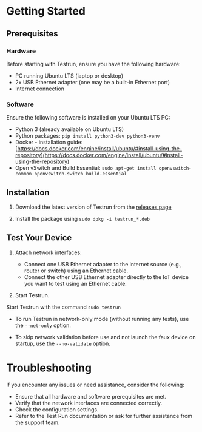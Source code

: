 # Getting Started

## Prerequisites

### Hardware

Before starting with Testrun, ensure you have the following hardware:

- PC running Ubuntu LTS (laptop or desktop)
- 2x USB Ethernet adapter (one may be a built-in Ethernet port)
- Internet connection

### Software

Ensure the following software is installed on your Ubuntu LTS PC:

- Python 3 (already available on Ubuntu LTS)
- Python packages: ``pip install python3-dev python3-venv``
- Docker - installation guide: [https://docs.docker.com/engine/install/ubuntu/#install-using-the-repository](https://docs.docker.com/engine/install/ubuntu/#install-using-the-repository)
- Open vSwitch and Build Essential: ``sudo apt-get install openvswitch-common openvswitch-switch build-essential``

## Installation

1. Download the latest version of Testrun from the [releases page](https://github.com/google/test-run/releases)

2. Install the package using ``sudo dpkg -i testrun_*.deb``

## Test Your Device

1. Attach network interfaces:

   - Connect one USB Ethernet adapter to the internet source (e.g., router or switch) using an Ethernet cable.
   - Connect the other USB Ethernet adapter directly to the IoT device you want to test using an Ethernet cable.

2. Start Testrun.

Start Testrun with the command `sudo testrun`

   - To run Testrun in network-only mode (without running any tests), use the `--net-only` option.

   - To skip network validation before use and not launch the faux device on startup, use the `--no-validate` option.

# Troubleshooting

If you encounter any issues or need assistance, consider the following:

- Ensure that all hardware and software prerequisites are met.
- Verify that the network interfaces are connected correctly.
- Check the configuration settings.
- Refer to the Test Run documentation or ask for further assistance from the support team.
